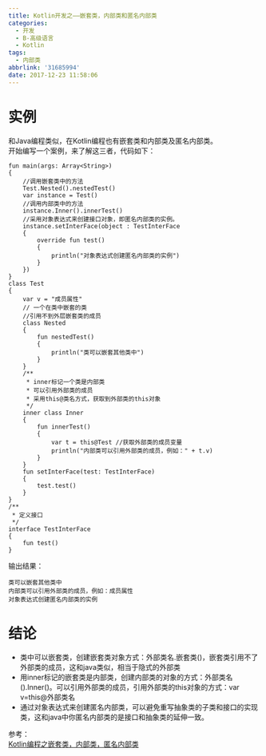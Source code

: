 ```yaml
---
title: Kotlin开发之——嵌套类，内部类和匿名内部类
categories:
  - 开发
  - B-高级语言
  - Kotlin
tags:
  - 内部类
abbrlink: '31685994'
date: 2017-12-23 11:58:06
---
```

# 实例
和Java编程类似，在Kotlin编程也有嵌套类和内部类及匿名内部类。   
开始编写一个案例，来了解这三者，代码如下：  
<!--more-->
	fun main(args: Array<String>) 
	{
		//调用嵌套类中的方法
    	Test.Nested().nestedTest()
    	var instance = Test()
   		//调用内部类中的方法
    	instance.Inner().innerTest()
     	//采用对象表达式来创建接口对象，即匿名内部类的实例。
    	instance.setInterFace(object : TestInterFace 
		{
        	override fun test() 
			{
            	println("对象表达式创建匿名内部类的实例")
        	}
    	})
	}
	class Test 
	{
    	var v = "成员属性"
		// 一个在类中嵌套的类
		//引用不到外层嵌套类的成员
    	class Nested 
		{
        	fun nestedTest() 
			{
            	println("类可以嵌套其他类中")
        	}
    	}
    	/**
    	 * inner标记一个类是内部类
     	 * 可以引用外部类的成员
     	 * 采用this@类名方式，获取到外部类的this对象
     	 */
    	inner class Inner 
		{
        	fun innerTest() 
			{
            	var t = this@Test //获取外部类的成员变量
            	println("内部类可以引用外部类的成员，例如：" + t.v)
        	}
    	}
    	fun setInterFace(test: TestInterFace) 
		{
        	test.test()
    	}
	}
	/**
	 * 定义接口
	 */
	interface TestInterFace 
	{
    	fun test()
	}

输出结果： 

	类可以嵌套其他类中
	内部类可以引用外部类的成员，例如：成员属性
	对象表达式创建匿名内部类的实例
# 结论
- 类中可以嵌套类，创建嵌套类对象方式：外部类名.嵌套类()，嵌套类引用不了外部类的成员，这和java类似，相当于隐式的外部类
- 用inner标记的嵌套类是内部类，创建内部类的对象的方式：外部类名().Inner()。可以引用外部类的成员，引用外部类的this对象的方式：var v=this@外部类名
- 通过对象表达式来创建匿名内部类，可以避免重写抽象类的子类和接口的实现类，这和java中你匿名内部类的是接口和抽象类的延伸一致。    


参考：  
[Kotlin编程之嵌套类，内部类，匿名内部类][1]

[1]: http://blog.csdn.net/hexingen/article/details/72824084


